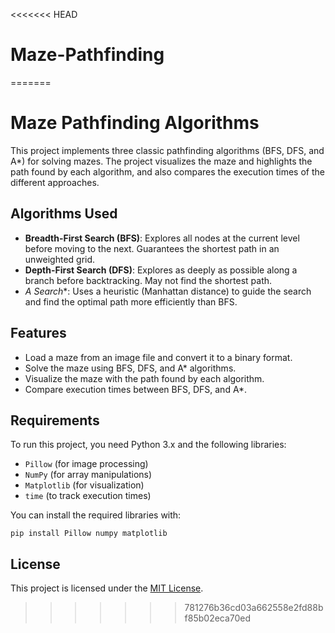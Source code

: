 <<<<<<< HEAD
# Maze-Pathfinding
=======
# Maze Pathfinding Algorithms

This project implements three classic pathfinding algorithms (BFS, DFS, and A*) for solving mazes. The project visualizes the maze and highlights the path found by each algorithm, and also compares the execution times of the different approaches.

## Algorithms Used
- **Breadth-First Search (BFS)**: Explores all nodes at the current level before moving to the next. Guarantees the shortest path in an unweighted grid.
- **Depth-First Search (DFS)**: Explores as deeply as possible along a branch before backtracking. May not find the shortest path.
- **A* Search**: Uses a heuristic (Manhattan distance) to guide the search and find the optimal path more efficiently than BFS.

## Features
- Load a maze from an image file and convert it to a binary format.
- Solve the maze using BFS, DFS, and A* algorithms.
- Visualize the maze with the path found by each algorithm.
- Compare execution times between BFS, DFS, and A*.

## Requirements
To run this project, you need Python 3.x and the following libraries:
- `Pillow` (for image processing)
- `NumPy` (for array manipulations)
- `Matplotlib` (for visualization)
- `time` (to track execution times)

You can install the required libraries with:

```pip install Pillow numpy matplotlib```

## License

This project is licensed under the [MIT License](LICENSE).





>>>>>>> 781276b36cd03a662558e2fd88bf85b02eca70ed
